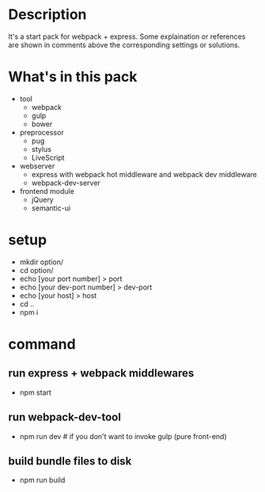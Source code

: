 # Description
It's a start pack for webpack + express.
Some explaination or references are shown in comments above the corresponding settings or solutions.

# What's in this pack
  * tool
	* webpack
	* gulp
	* bower
  * preprocessor
  	* pug
	* stylus
	* LiveScript
  * webserver
  	* express with webpack hot middleware and webpack dev middleware
	* webpack-dev-server
  * frontend module
    * jQuery
	* semantic-ui

# setup
  * mkdir option/
  * cd option/
  * echo [your port number] > port
  * echo [your dev-port number] > dev-port
  * echo [your host] > host
  * cd ..
  * npm i

# command
## run express + webpack middlewares
  * npm start
## run webpack-dev-tool
  * npm run dev # if you don't want to invoke gulp (pure front-end)
## build bundle files to disk
  * npm run build
